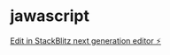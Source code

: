 # jawascript

[Edit in StackBlitz next generation editor ⚡️](https://stackblitz.com/~/github.com/amaliebernes/jawascript)